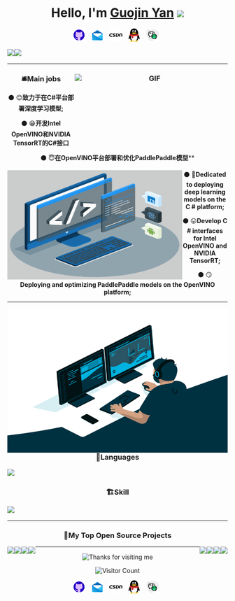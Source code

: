 <div align="center">
   <h1>Hello, I'm <a href="https://github.com/guojin-yan">Guojin Yan</a> <img src="https://media.giphy.com/media/hvRJCLFzcasrR4ia7z/giphy.gif" width="25px"> </h1>

<p align='center'>
    <a href="https://github.com/guojin-yan"><img height="30" src="./icons/github.gif?raw=true"></a>&nbsp;&nbsp;
    <a href="https://blog.csdn.net/Grape_yan"><img height="30" src="./icons/email.gif?raw=true"></a>&nbsp;&nbsp;
    <a href="https://github.com/guojin-yan"><img height="30" src="./icons/csdn.png?raw=true"></a>&nbsp;&nbsp;
    <a href=".image/qq.jpg"><img height="30" src="./icons/qq.png?raw=true"></a>&nbsp;&nbsp;
    <a href=".image/wechat.png"><img height="30" src="./icons/wechat.png"></a>&nbsp;&nbsp;
 </p>

 <div align=left><span><img src="https://github-readme-stats.vercel.app/api?username=guojin-yan&show_icons=true&theme=tokyonight" height=180/></span><span><img src="https://github-readme-stats.vercel.app/api/top-langs/?username=guojin-yan&layout=compact&theme=tokyonight" height=180/></span></div>

----

### <img align="right" alt="GIF" src="https://stats.justsong.cn/api/csdn?id=Grape_yan&theme=dark" width="350" height="180" />🛎️Main jobs

  ⚫  😊**致力于在C#平台部署深度学习模型;**

  ⚫  😁**开发Intel OpenVINO和NVIDIA TensorRT的C#接口**

  ⚫  😇**在OpenVINO平台部署和优化PaddlePaddle模型****

<img align="left" alt="GIF" src="./image/techstack.gif" width="400"  height="250" /> 

⚫  🤗**Dedicated to deploying deep learning models on the C # platform;**

⚫  😛**Develop C # interfaces for Intel OpenVINO and NVIDIA TensorRT;**

⚫ 😏 **Deploying and optimizing PaddlePaddle models on the OpenVINO platform;**





----

<img align="right" alt="GIF" src="https://github.com/guojin-yan/guojin-yan/blob/main/image/code.gif?raw=true" width="520" height="330" /> 

### 🌅Languages  

<p align='left'><a><img height="45" src="https://skillicons.dev/icons?i=c,cpp,cs,python,rust&perline=5"></a>&nbsp; </p>

### 🏗️Skill

<p align='left'><a><img height="150" src="https://skillicons.dev/icons?i=dotnet,qt,github,visualstudio,vscode,pytorch,ae,pr,ps,matlab,linux,raspberrypi,cmake,vim&perline=5"></a>&nbsp; </p>

----

### 📘My Top Open Source Projects

<div width="100%" align="center">
  <a align="left" href="https://github.com/guojin-yan/OpenVINO-CSharp-API" title="OpenVINO-CSharp-API"><img align="left" weight="400"  src="https://github-readme-stats.vercel.app/api/pin/?username=guojin-yan&repo=OpenVINO-CSharp-API&theme=react&border_color=61dafb&border_radius=10"></a>
    <a  align="right"  href="https://github.com/guojin-yan/RT-DETR-OpenVINO" title="RT-DETR-OpenVINO"><img align="right" weight="400" height="115" src="https://github-readme-stats.vercel.app/api/pin/?username=guojin-yan&repo=RT-DETR-OpenVINO&theme=react&border_color=61dafb&border_radius=10"></a>
</div>








<div width="100%" align="center">  
    <a align="left" href="https://github.com/guojin-yan/TensorRTSharp" title="TensorRTSharp"><img align="left" height="115" src="https://github-readme-stats.vercel.app/api/pin/?username=guojin-yan&repo=TensorRTSharp&theme=react&border_color=61dafb&border_radius=10"></a>    
    <a  align="right"  href="https://github.com/guojin-yan/Csharp_deploy_Yolov8" title="Csharp_deploy_Yolov8"><img align="right" height="115" src="https://github-readme-stats.vercel.app/api/pin/?username=guojin-yan&repo=Csharp_deploy_Yolov8&theme=react&border_color=61dafb&border_radius=10"></a>
</div>







<div width="100%" align="center">  
    <a align="left" href="https://github.com/guojin-yan/Csharp_and_OpenVINO_deploy_PaddleOCR" title="Csharp_and_OpenVINO_deploy_PaddleOCR"><img align="left" height="115" src="https://github-readme-stats.vercel.app/api/pin/?username=guojin-yan&repo=Csharp_and_OpenVINO_deploy_PaddleOCR&theme=react&border_color=61dafb&border_radius=10"></a>    
    <a  align="right"  href="https://github.com/guojin-yan/Csharp_and_OpenVINO_deploy_PP-Human" title="Csharp_and_OpenVINO_deploy_PP-Human"><img align="right" height="115" src="https://github-readme-stats.vercel.app/api/pin/?username=guojin-yan&repo=Csharp_and_OpenVINO_deploy_PP-Human&theme=react&border_color=61dafb&border_radius=10"></a>
</div>







<div width="100%" align="center">  
    <a align="left" href="https://github.com/guojin-yan/Inference" title="Inference"><img align="left" height="115" src="https://github-readme-stats.vercel.app/api/pin/?username=guojin-yan&repo=Inference&theme=react&border_color=61dafb&border_radius=10"></a>    
    <a  align="right"  href="https://github.com/guojin-yan/Csharp_and_OpenVINO_deploy_PP-TinyPose" title="Csharp_and_OpenVINO_deploy_PP-TinyPose"><img align="right" height="115" src="https://github-readme-stats.vercel.app/api/pin/?username=guojin-yan&repo=Csharp_and_OpenVINO_deploy_PP-TinyPose&theme=react&border_color=61dafb&border_radius=10"></a>
</div>







---

<img height="120" alt="Thanks for visiting me" width="100%" src="https://raw.githubusercontent.com/BrunnerLivio/brunnerlivio/master/images/marquee.svg" />

![Visitor Count](https://profile-counter.glitch.me/guojin-yan/count.svg)

<p align='center'>
    <a href="https://github.com/guojin-yan"><img height="30" src="./icons/github.gif?raw=true"></a>&nbsp;&nbsp;
    <a href="https://blog.csdn.net/Grape_yan"><img height="30" src="./icons/email.gif?raw=true"></a>&nbsp;&nbsp;
    <a href="https://github.com/guojin-yan"><img height="30" src="./icons/csdn.png?raw=true"></a>&nbsp;&nbsp;
    <a href=".image/qq.jpg"><img height="30" src="./icons/qq.png?raw=true"></a>&nbsp;&nbsp;
    <a href=".image/wechat.png"><img height="30" src="./icons/wechat.png"></a>&nbsp;&nbsp;
 </p>
